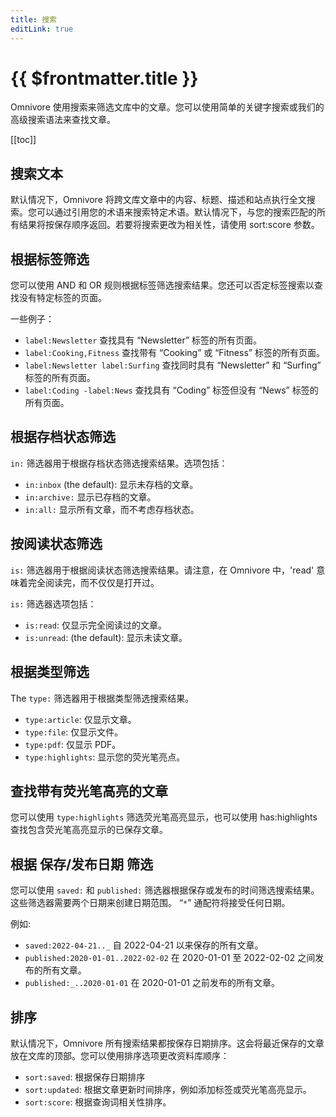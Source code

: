 ```yaml
---
title: 搜索
editLink: true
---
```


# {{ $frontmatter.title }}

Omnivore 使用搜索来筛选文库中的文章。您可以使用简单的关键字搜索或我们的高级搜索语法来查找文章。

[[toc]]

## 搜索文本

默认情况下，Omnivore 将跨文库文章中的内容、标题、描述和站点执行全文搜索。您可以通过引用您的术语来搜索特定术语。默认情况下，与您的搜索匹配的所有结果将按保存顺序返回。若要将搜索更改为相关性，请使用 sort:score 参数。

## 根据标签筛选

您可以使用 AND 和 OR 规则根据标签筛选搜索结果。您还可以否定标签搜索以查找没有特定标签的页面。

一些例子：

- `label:Newsletter` 查找具有 “Newsletter” 标签的所有页面。
- `label:Cooking,Fitness` 查找带有 “Cooking” 或 “Fitness” 标签的所有页面。
- `label:Newsletter label:Surfing` 查找同时具有 “Newsletter” 和 “Surfing” 标签的所有页面。
- `label:Coding -label:News` 查找具有 “Coding” 标签但没有 “News” 标签的所有页面。

## 根据存档状态筛选

`in:` 筛选器用于根据存档状态筛选搜索结果。选项包括：

- `in:inbox` (the default): 显示未存档的文章。
- `in:archive:` 显示已存档的文章。
- `in:all:` 显示所有文章，而不考虑存档状态。

## 按阅读状态筛选

`is:` 筛选器用于根据阅读状态筛选搜索结果。请注意，在 Omnivore 中，'read' 意味着完全阅读完，而不仅仅是打开过。

`is:` 筛选器选项包括：

- `is:read`: 仅显示完全阅读过的文章。
- `is:unread`: (the default): 显示未读文章。

## 根据类型筛选

The `type:` 筛选器用于根据类型筛选搜索结果。

- `type:article`: 仅显示文章。
- `type:file`: 仅显示文件。
- `type:pdf`: 仅显示 PDF。
- `type:highlights`: 显示您的荧光笔亮点。

## 查找带有荧光笔高亮的文章

您可以使用 `type:highlights` 筛选荧光笔高亮显示，也可以使用 has:highlights 查找包含荧光笔高亮显示的已保存文章。

## 根据 保存/发布日期 筛选

您可以使用 `saved:` 和 `published:` 筛选器根据保存或发布的时间筛选搜索结果。 这些筛选器需要两个日期来创建日期范围。 “`*`” 通配符将接受任何日期。

例如:

- `saved:2022-04-21.._` 自 2022-04-21 以来保存的所有文章。
- `published:2020-01-01..2022-02-02` 在 2020-01-01 至 2022-02-02 之间发布的所有文章。
- `published:_..2020-01-01` 在 2020-01-01 之前发布的所有文章。

## 排序

默认情况下，Omnivore 所有搜索结果都按保存日期排序。这会将最近保存的文章放在文库的顶部。您可以使用排序选项更改资料库顺序：

- `sort:saved`: 根据保存日期排序
- `sort:updated`: 根据文章更新时间排序，例如添加标签或荧光笔高亮显示。
- `sort:score`: 根据查询词相关性排序。
